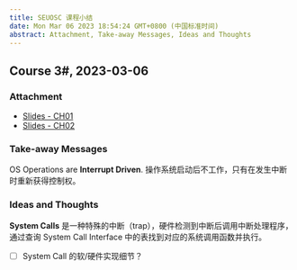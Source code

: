 ```yaml
---
title: SEUOSC 课程小结
date: Mon Mar 06 2023 18:54:24 GMT+0800 (中国标准时间)
abstract: Attachment, Take-away Messages, Ideas and Thoughts
---
```


## Course 3#, 2023-03-06

### Attachment

- [Slides - CH01](https://www.overleaf.com/read/zqqddsbysxnp)
- [Slides - CH02](https://www.overleaf.com/read/qcdfkfpmtcwk)

### Take-away Messages

OS Operations are **Interrupt Driven**. 操作系统启动后不工作，只有在发生中断时重新获得控制权。

### Ideas and Thoughts

**System Calls** 是一种特殊的中断（trap），硬件检测到中断后调用中断处理程序，通过查询 System Call Interface 中的表找到对应的系统调用函数并执行。

- [ ] System Call 的软/硬件实现细节？
